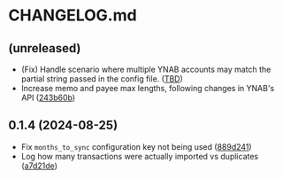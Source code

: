 # CHANGELOG.md

## (unreleased)

- (Fix) Handle scenario where multiple YNAB accounts may match the partial string passed in the config file.
  ([TBD]())
- Increase memo and payee max lengths, following changes in YNAB's API
  ([243b60b](243b60b90efe2e70e50156d1a9cc4330f81cb563))

## 0.1.4 (2024-08-25)

- Fix `months_to_sync` configuration key not being used
  ([889d241](889d241ce5a56672e2fd9dac639fc29b78aea168))
- Log how many transactions were actually imported vs duplicates
  ([a7d21de](a7d21de7b26319c362d3dda0119de3167042cc9b))
